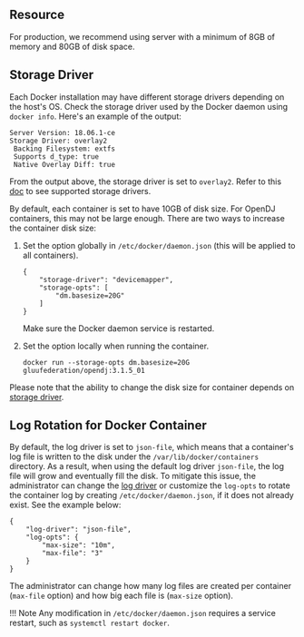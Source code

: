## Resource

For production, we recommend using server with a minimum of 8GB of memory and 80GB of disk space.

## Storage Driver

Each Docker installation may have different storage drivers depending on the host's OS. Check the storage driver used by the Docker daemon using `docker info`. Here's an example of the output:

```
Server Version: 18.06.1-ce
Storage Driver: overlay2
 Backing Filesystem: extfs
 Supports d_type: true
 Native Overlay Diff: true
```

From the output above, the storage driver is set to `overlay2`. Refer to this [doc](https://docs.docker.com/storage/storagedriver/select-storage-driver/) to see supported storage drivers.

By default, each container is set to have 10GB of disk size. For OpenDJ containers, this may not be large enough. There are two ways to increase the container disk size:

1.  Set the option globally in `/etc/docker/daemon.json` (this will be applied to all containers).

    ```
    {
        "storage-driver": "devicemapper",
        "storage-opts": [
            "dm.basesize=20G"
        ]
    }
    ```

    Make sure the Docker daemon service is restarted.

1.  Set the option locally when running the container.

    ```
    docker run --storage-opts dm.basesize=20G gluufederation/opendj:3.1.5_01
    ```

Please note that the ability to change the disk size for container depends on [storage driver](https://docs.docker.com/storage/storagedriver/select-storage-driver/).

## Log Rotation for Docker Container

By default, the log driver is set to `json-file`, which means that a container's log file is written to the disk under the `/var/lib/docker/containers` directory. As a result, when using the default log driver `json-file`, the log file will grow and eventually fill the disk. To mitigate this issue, the administrator can change the [log driver](https://docs.docker.com/config/containers/logging/configure/) or customize the `log-opts` to rotate the container log by creating `/etc/docker/daemon.json`, if it does not already exist. See the example below:

```
{
    "log-driver": "json-file",
    "log-opts": {
        "max-size": "10m",
        "max-file": "3"
    }
}
```

The administrator can change how many log files are created per container (`max-file` option) and how big each file is (`max-size` option).

!!! Note
    Any modification in `/etc/docker/daemon.json` requires a service restart, such as `systemctl restart docker`.
